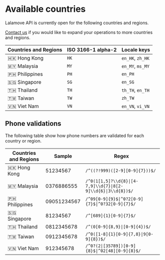 # Available countries

Lalamove API is currently open for the following countries and regions.

<aside class="success"><a href="#sales">Contact us</a> if you would like to expand your operations to more countries and regions.</aside>

| Countries and Regions | ISO 3166-1 alpha-2 | Locale keys      |
| --------------------- | ------------------ | ---------------- |
| 🇭🇰 Hong Kong          | `HK`               | `en_HK`, `zh_HK` |
| 🇲🇾 Malaysia           | `MY`               | `en_MY`, `ms_MY` |
| 🇵🇭 Philippines        | `PH`               | `en_PH`          |
| 🇸🇬 Singapore          | `SG`               | `en_SG`          |
| 🇹🇭 Thailand           | `TH`               | `th_TH`, `en_TH` |
| 🇹🇼 Taiwan             | `TW`               | `zh_TW`          |
| 🇻🇳 Viet Nam           | `VN`               | `en_VN`, `vi_VN` |

## Phone validations

The following table show how phone numbers are validated for each country or region.

<table>
  <thead>
    <tr>
      <th>Countries and Regions</th>
      <th>Sample</th>
      <th>Regex</th>
    </tr>
  </thead>
  <tbody>
    <tr>
      <td>🇭🇰 Hong Kong</td>
      <td>51234567</td>
      <td><code>/^((?!999)([2-9][0-9]{7}))$/</code></td>
    </tr>
    <tr>
      <td>🇲🇾 Malaysia</td>
      <td>0376886555</td>
      <td><code>/^0(1[1,5]?\\d{8}|[4-7,9]\\d{7}|8[2-9]\\d{6}|3\\d{8})$/</code></td>
    </tr>
    <tr>
      <td>🇵🇭 Philippines</td>
      <td>09051234567</td>
      <td><code>/^09[0-9]{9}$|^0?2[0-9]{7}$|^0?32[0-9]{7}$/</code></td>
    </tr>
    <tr>
      <td>🇸🇬 Singapore</td>
      <td>81234567</td>
      <td><code>/^[689]{1}[0-9]{7}$/</code></td>
    </tr>
    <tr>
      <td>🇹🇭 Thailand</td>
      <td>0812345678</td>
      <td><code>/^(0[0-9]{8,9}|[0-9]{4})$/</code></td>
    </tr>
    <tr>
      <td>🇹🇼 Taiwan</td>
      <td>0912345678</td>
      <td><code>/^0([1-8]{1}[0-9]{7,8}|9[0-9]{8})$/</code></td>
    </tr>
    <tr>
      <td>🇻🇳 Viet Nam</td>
      <td>912345678</td>
      <td><code>/^0?(2|[35789])[0-9]{8}$|^02[48][0-9]{8}$/</code></td>
    </tr>
  </tbody>
</table>
